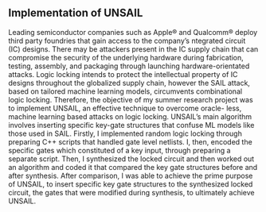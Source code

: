 ## Implementation of UNSAIL 
Leading semiconductor companies such as Apple® and Qualcomm® deploy third party foundries that gain access to the company’s ntegrated circuit (IC) designs. There may be attackers present in the IC supply chain that can compromise the security of the underlying hardware during fabrication, testing, assembly, and packaging through launching hardware-orientated attacks. Logic locking intends to protect the intellectual property of IC designs throughout the globalized supply chain, however the SAIL attack, based on tailored machine learning models, circumvents combinational logic locking. Therefore, the objective of my summer research project was to implement UNSAIL, an effective technique to overcome oracle- less, machine learning based attacks on logic locking. UNSAIL’s main algorithm involves inserting specific key-gate structures that confuse ML models like those used in SAIL. Firstly, I implemented random logic locking through preparing C++ scripts that handled gate level netlists. I, then, encoded the specific gates which constituted of a key input, through preparing a separate script. Then, I synthesized the locked circuit and then worked out an algorithm and coded it that compared the key gate structures before and after synthesis. After comparison, I was able to achieve the prime purpose of UNSAIL, to insert specific key gate structures to the synthesized locked circuit, the gates that were modified during synthesis, to ultimately achieve UNSAIL.
